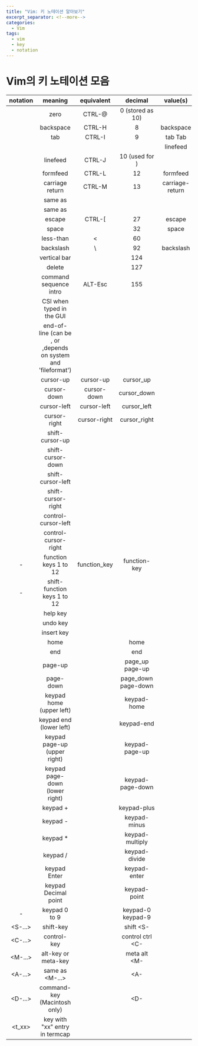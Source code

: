 ```yaml
---
title: "Vim: 키 노테이션 알아보기"
excerpt_separator: <!--more-->
categories:
  - Vim 
tags: 
  - vim 
  - key 
  - notation 
---
```


# Vim의 키 노테이션 모음
| notation         | meaning                                                                        | equivalent   | decimal             | value(s)           |
| :-:              | :-:                                                                            | :-:          | :-:                 | :-:                |
| <Nul>            | zero                                                                           | CTRL-@       | 0 (stored as 10)    | <Nul>              |
| <BS>             | backspace                                                                      | CTRL-H       | 8                   | backspace          |
| <Tab>            | tab                                                                            | CTRL-I       | 9                   | tab Tab            |
|                  |                                                                                |              |                     | linefeed           |
| <NL>             | linefeed                                                                       | CTRL-J       | 10 (used for <Nul>) |                    |
| <FF>             | formfeed                                                                       | CTRL-L       | 12                  | formfeed           |
| <CR>             | carriage return                                                                | CTRL-M       | 13                  | carriage-return    |
| <Return>         | same as <CR>                                                                   |              |                     | <Return>           |
| <Enter>          | same as <CR>                                                                   |              |                     | <Enter>            |
| <Esc>            | escape                                                                         | CTRL-[       | 27                  | escape <Esc>       |
| <Space>          | space                                                                          |              | 32                  | space              |
| <lt>             | less-than                                                                      | <            | 60                  | <lt>               |
| <Bslash>         | backslash                                                                      | \            | 92                  | backslash <Bslash> |
| <Bar>            | vertical bar                                                                   |              | 124                 | <Bar>              |
| <Del>            | delete                                                                         |              | 127                 |                    |
| <CSI>            | command sequence intro                                                         | ALT-Esc      | 155                 | <CSI>              |
| <xCSI>           | CSI when typed in the GUI                                                      |              |                     | <xCSI>             |
| <EOL>            | end-of-line (can be <CR>, <LF> or <CR><LF>,depends on system and 'fileformat') | <EOL>        |                     |                    |
| <Up>             | cursor-up                                                                      | cursor-up    | cursor_up           |                    |
| <Down>           | cursor-down                                                                    | cursor-down  | cursor_down         |                    |
| <Left>           | cursor-left                                                                    | cursor-left  | cursor_left         |                    |
| <Right>          | cursor-right                                                                   | cursor-right | cursor_right        |                    |
| <S-Up>           | shift-cursor-up                                                                |              |                     |                    |
| <S-Down>         | shift-cursor-down                                                              |              |                     |                    |
| <S-Left>         | shift-cursor-left                                                              |              |                     |                    |
| <S-Right>        | shift-cursor-right                                                             |              |                     |                    |
| <C-Left>         | control-cursor-left                                                            |              |                     |                    |
| <C-Right>        | control-cursor-right                                                           |              |                     |                    |
| <F1> - <F12>     | function keys 1 to 12                                                          | function_key | function-key        |                    |
| <S-F1> - <S-F12> | shift-function keys 1 to 12                                                    |              | <S-F1>              |                    |
| <Help>           | help key                                                                       |              |                     |                    |
| <Undo>           | undo key                                                                       |              |                     |                    |
| <Insert>         | insert key                                                                     |              |                     |                    |
| <Home>           | home                                                                           |              | home                |                    |
| <End>            | end                                                                            |              | end                 |                    |
| <PageUp>         | page-up                                                                        |              | page_up page-up     |                    |
| <PageDown>       | page-down                                                                      |              | page_down page-down |                    |
| <kHome>          | keypad home (upper left)                                                       |              | keypad-home         |                    |
| <kEnd>           | keypad end (lower left)                                                        |              | keypad-end          |                    |
| <kPageUp>        | keypad page-up (upper right)                                                   |              | keypad-page-up      |                    |
| <kPageDown>      | keypad page-down (lower right)                                                 |              | keypad-page-down    |                    |
| <kPlus>          | keypad +                                                                       |              | keypad-plus         |                    |
| <kMinus>         | keypad -                                                                       |              | keypad-minus        |                    |
| <kMultiply>      | keypad *                                                                       |              | keypad-multiply     |                    |
| <kDivide>        | keypad /                                                                       |              | keypad-divide       |                    |
| <kEnter>         | keypad Enter                                                                   |              | keypad-enter        |                    |
| <kPoint>         | keypad Decimal point                                                           |              | keypad-point        |                    |
| <k0> - <k9>      | keypad 0 to 9                                                                  |              | keypad-0 keypad-9   |                    |
| <S-...>          | shift-key                                                                      |              | shift <S-           |                    |
| <C-...>          | control-key                                                                    |              | control ctrl <C-    |                    |
| <M-...>          | alt-key or meta-key                                                            |              | meta alt <M-        |                    |
| <A-...>          | same as <M-...>                                                                |              | <A-                 |                    |
| <D-...>          | command-key (Macintosh only)                                                   |              | <D-                 |                    |
| <t_xx>           | key with "xx" entry in termcap                                                 |              |                     |                    |

<!--more-->
